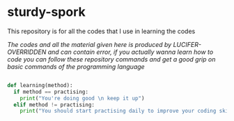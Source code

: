# sturdy-spork
This repository is for all the codes that I use in learning the codes

*The codes and all the material given here is produced by LUCIFER-OVERRIDDEN and can contain error, if you actually wanna learn how to code you can follow these repository commands and get a good grip on basic commands of the programming language*

```python

def learning(method):
  if method == practising:
    print("You're doing good \n keep it up")
  elif method != practising:
    print("You should start practising daily to improve your coding skills")
```

